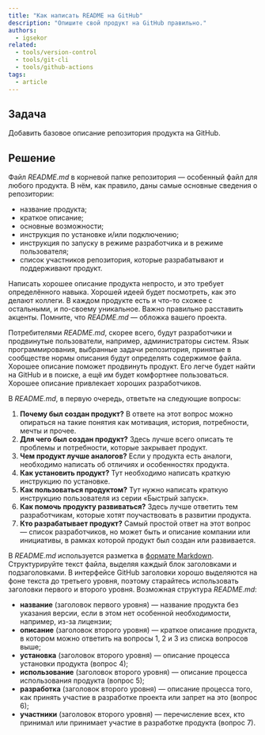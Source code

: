 ```yaml
---
title: "Как написать README на GitHub"
description: "Опишите свой продукт на GitHub правильно."
authors:
  - igsekor
related:
  - tools/version-control
  - tools/git-cli
  - tools/github-actions
tags:
  - article
---
```


## Задача

Добавить базовое описание репозитория продукта на GitHub.

## Решение

Файл _README.md_ в корневой папке репозитория — особенный файл для любого продукта. В нём, как правило, даны самые основные сведения о репозитории:

- название продукта;
- краткое описание;
- основные возможности;
- инструкция по установке и/или подключению;
- инструкция по запуску в режиме разработчика и в режиме пользователя;
- список участников репозитория, которые разрабатывают и поддерживают продукт.

Написать хорошее описание продукта непросто, и это требует определённого навыка. Хорошей идеей будет посмотреть, как это делают коллеги. В каждом продукте есть и что-то схожее с остальными, и по-своему уникальное. Важно правильно расставить акценты. Помните, что _README.md_ — обложка вашего проекта.

Потребителями _README.md_, скорее всего, будут разработчики и продвинутые пользователи, например, администраторы систем. Язык программирования, выбранные задачи репозитория, принятые в сообществе нормы описания будут определять содержимое файла. Хорошее описание поможет продвинуть продукт. Его легче будет найти на GitHub и в поиске, а ещё им будет комфортнее пользоваться. Хорошее описание привлекает хороших разработчиков.

В _README.md_, в первую очередь, ответьте на следующие вопросы:

1. **Почему был создан продукт?** В ответе на этот вопрос можно опираться на такие понятия как мотивация, история, потребности, мечты и прочее.
1. **Для чего был создан продукт?** Здесь лучше всего описать те проблемы и потребности, которые закрывает продукт.
1. **Чем продукт лучше аналогов?** Если у продукта есть аналоги, необходимо написать об отличиях и особенностях продукта.
1. **Как установить продукт?** Тут необходимо написать краткую инструкцию по установке.
1. **Как пользоваться продуктом?** Тут нужно написать краткую инструкцию пользователя из серии «Быстрый запуск».
1. **Как помочь продукту развиваться?** Здесь лучше ответить тем разработчикам, которые хотят поучаствовать в развитии продукта.
1. **Кто разрабатывает продукт?** Самый простой ответ на этот вопрос — список разработчиков, но может быть и описание компании или инициативы, в рамках которой продукт был создан или развивается.

В _README.md_ используется разметка в [формате Markdown](/tools/markdown/). Структурируйте текст файла, выделяя каждый блок заголовками и подзаголовками. В интерфейсе GitHub заголовки хорошо выделяются на фоне текста до третьего уровня, поэтому старайтесь использовать заголовки первого и второго уровня. Возможная структура _README.md_:

- **название** (заголовок первого уровня) — название продукта без указания версии, если в этом нет особенной необходимости, например, из-за лицензии;
- **описание** (заголовок второго уровня) — краткое описание продукта, в котором можно ответить на вопросы 1, 2 и 3 из списка вопросов выше;
- **установка** (заголовок второго уровня) — описание процесса установки продукта (вопрос 4);
- **использование** (заголовок второго уровня) — описание процесса использования продукта (вопрос 5);
- **разработка** (заголовок второго уровня) — описание процесса того, как принять участие в разработке проекта или запрет на это (вопрос 6);
- **участники** (заголовок второго уровня) — перечисление всех, кто принимал или принимает участие в разработке продукта (вопрос 7).

